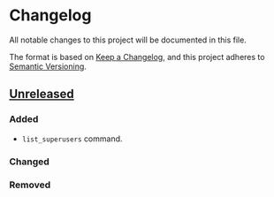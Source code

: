 # Changelog
All notable changes to this project will be documented in this file.

The format is based on [Keep a Changelog](https://keepachangelog.com/en/1.0.0/),
and this project adheres to [Semantic Versioning](https://semver.org/spec/v2.0.0.html).

## [Unreleased]

### Added

- `list_superusers` command.

### Changed
### Removed


[Unreleased]: https://github.com/appsembler/django-manage-admins/compare/v0.1.0...HEAD
[v0.1.0]: https://github.com/appsembler/django-manage-admins/releases/tag/v0.1.0
